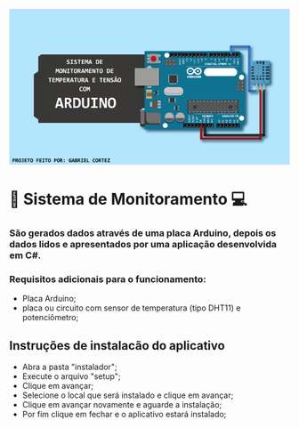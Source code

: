 ![Logo do Projeto](./banner.png)

# 📡 Sistema de Monitoramento 💻

### São gerados dados através de uma placa Arduino, depois os dados lidos e apresentados por uma aplicação desenvolvida em C#.

### Requisitos adicionais para o funcionamento:
- Placa Arduino;
- placa ou circuito com sensor de temperatura (tipo DHT11) e potenciômetro;

## Instruções de instalacão do aplicativo
- Abra a pasta "instalador";
- Execute o arquivo "setup";
- Clique em avançar;
- Selecione o local que será instalado e clique em avançar;
- Clique em avançar novamente e aguarde a instalação;
- Por fim clique em fechar e o aplicativo estará instalado;

